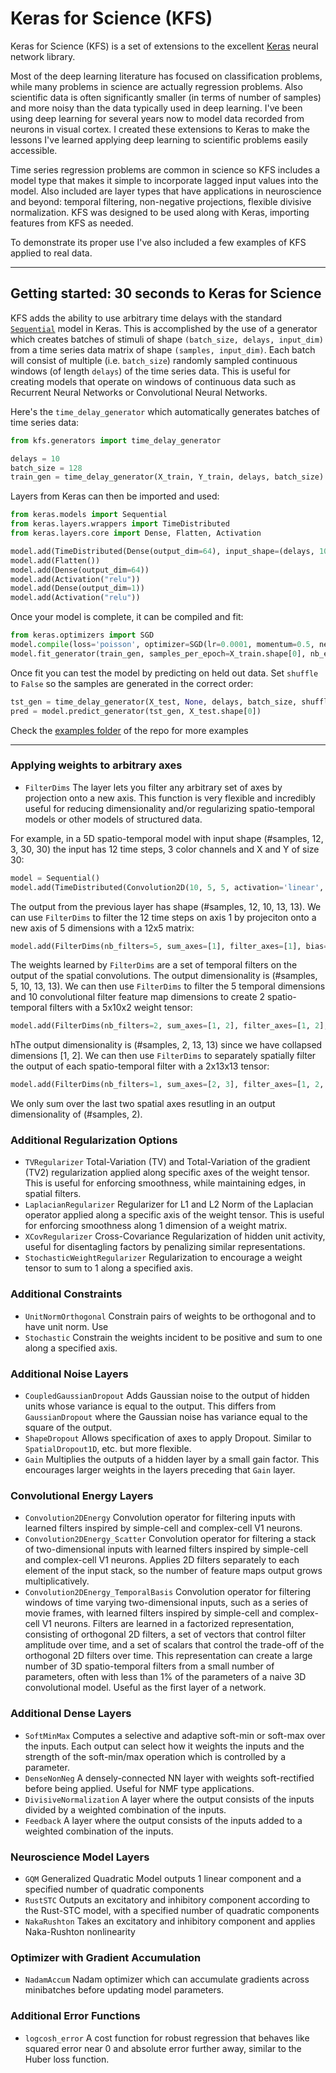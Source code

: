 # Keras for Science (KFS)

Keras for Science (KFS) is a set of extensions to the excellent [Keras](https://github.com/fchollet/keras) neural network library.

Most of the deep learning literature has focused on classification problems, while many problems in science are actually regression problems. Also scientific data is often significantly smaller (in terms of number of samples) and more noisy than the data typically used in deep learning. I've been using deep learning for several years now to model data recorded from neurons in visual cortex. I created these extensions to Keras to make the lessons I've learned applying deep learning to scientific problems easily accessible.

Time series regression problems are common in science so KFS includes a model type that makes it simple to incorporate lagged input values into the model. Also included are layer types that have applications in neuroscience and beyond: temporal filtering, non-negative projections, flexible divisive normalization. KFS was designed to be used along with Keras, importing features from KFS as needed.

To demonstrate its proper use I've also included a few examples of KFS applied to real data.

------------------



## Getting started: 30 seconds to Keras for Science

KFS adds the ability to use arbitrary time delays with the standard [`Sequential`](http://keras.io/models/#sequential) model in Keras. This is accomplished by the use of a generator which creates batches of stimuli of shape `(batch_size, delays, input_dim)` from a time series data matrix of shape `(samples, input_dim)`. Each batch will consist of multiple (i.e. `batch_size`) randomly sampled continuous windows (of length `delays`) of the time series data. This is useful for creating models that operate on windows of continuous data such as Recurrent Neural Networks or Convolutional Neural Networks.

Here's the `time_delay_generator` which automatically generates batches of time series data:

```python
from kfs.generators import time_delay_generator

delays = 10
batch_size = 128
train_gen = time_delay_generator(X_train, Y_train, delays, batch_size)
```

Layers from Keras can then be imported and used:
```python
from keras.models import Sequential
from keras.layers.wrappers import TimeDistributed
from keras.layers.core import Dense, Flatten, Activation

model.add(TimeDistributed(Dense(output_dim=64), input_shape=(delays, 100,)))
model.add(Flatten())
model.add(Dense(output_dim=64))
model.add(Activation("relu"))
model.add(Dense(output_dim=1))
model.add(Activation("relu"))
```

Once your model is complete, it can be compiled and fit:
```python
from keras.optimizers import SGD
model.compile(loss='poisson', optimizer=SGD(lr=0.0001, momentum=0.5, nesterov=True))
model.fit_generator(train_gen, samples_per_epoch=X_train.shape[0], nb_epoch=100
```

Once fit you can test the model by predicting on held out data. Set `shuffle` to `False` so the samples are generated in the correct order:
```python
tst_gen = time_delay_generator(X_test, None, delays, batch_size, shuffle=False)
pred = model.predict_generator(tst_gen, X_test.shape[0])
```
Check the [examples folder](https://github.com/the-moliver/kfs/tree/master/examples) of the repo for more examples


------------------

### Applying weights to arbitrary axes
* `FilterDims` The layer lets you filter any arbitrary set of axes by projection onto a new axis. This function is very flexible and incredibly useful for reducing dimensionality and/or regularizing spatio-temporal models or other models of structured data.

For example, in a 5D spatio-temporal model with input shape (#samples, 12, 3, 30, 30) the input has 12 time steps, 3 color channels and X and Y of size 30:
```python
model = Sequential()
model.add(TimeDistributed(Convolution2D(10, 5, 5, activation='linear', subsample=(2, 2)), input_shape=(12, 3, 30, 30)))
```
The output from the previous layer has shape (#samples, 12, 10, 13, 13). We can use `FilterDims` to filter the 12 time steps on axis 1 by projeciton onto a new axis of 5 dimensions with a 12x5 matrix:

```python
model.add(FilterDims(nb_filters=5, sum_axes=[1], filter_axes=[1], bias=False))
```        
The weights learned by `FilterDims` are a set of temporal filters on the output of the spatial convolutions. The output dimensionality is (#samples, 5, 10, 13, 13). We can then use `FilterDims` to filter the 5 temporal dimensions and 10 convolutional filter feature map dimensions to create 2 spatio-temporal filters with a 5x10x2 weight tensor:

```python
model.add(FilterDims(nb_filters=2, sum_axes=[1, 2], filter_axes=[1, 2], bias=False))
``` 
hThe output dimensionality is (#samples, 2, 13, 13) since we have collapsed dimensions [1, 2]. We can then use `FilterDims` to separately spatially filter the output of each spatio-temporal filter with a 2x13x13 tensor:

```python
model.add(FilterDims(nb_filters=1, sum_axes=[2, 3], filter_axes=[1, 2, 3], bias=False))
```
We only sum over the last two spatial axes resutling in an output dimensionality of (#samples, 2).

### Additional Regularization Options
* `TVRegularizer` Total-Variation (TV) and Total-Variation of the gradient (TV2) regularization applied along specific axes of the weight tensor. This is useful for enforcing smoothness, while maintaining edges, in spatial filters.
* `LaplacianRegularizer` Regularizer for L1 and L2 Norm of the Laplacian operator applied along a specific axis of the weight tensor. This is useful for enforcing smoothness along 1 dimension of a weight matrix.
* `XCovRegularizer` Cross-Covariance Regularization of hidden unit activity, useful for disentagling factors by penalizing similar representations.
* `StochasticWeightRegularizer` Regularization to encourage a weight tensor to sum to 1 along a specified axis.

### Additional Constraints
* `UnitNormOrthogonal` Constrain pairs of weights to be orthogonal and to have unit norm. Use
* `Stochastic` Constrain the weights incident to be positive and sum to one along a specified axis.

### Additional Noise Layers
* `CoupledGaussianDropout` Adds Gaussian noise to the output of hidden units whose variance is equal to the output. This differs from `GaussianDropout` where the Gaussian noise has variance equal to the square of the output.
* `ShapeDropout` Allows specification of axes to apply Dropout. Similar to `SpatialDropout1D`, etc. but more flexible.
* `Gain` Multiplies the outputs of a hidden layer by a small gain factor. This encourages larger weights in the layers preceding that `Gain` layer.

### Convolutional Energy Layers
* `Convolution2DEnergy` Convolution operator for filtering inputs with learned filters inspired by simple-cell and complex-cell V1 neurons.
* `Convolution2DEnergy_Scatter` Convolution operator for filtering a stack of two-dimensional inputs with learned filters inspired by simple-cell and complex-cell V1 neurons. Applies 2D filters separately to each element of the input stack, so the number of feature maps output grows multiplicatively.
* `Convolution2DEnergy_TemporalBasis` Convolution operator for filtering windows of time varying two-dimensional inputs, such as a series of movie frames, with learned filters inspired by simple-cell and complex-cell V1 neurons. Filters are learned in a factorized representation, consisting of orthogonal 2D filters, a set of vectors that control filter amplitude over time, and a set of scalars that control the trade-off of the orthogonal 2D filters over time. This representation can create a large number of 3D spatio-temporal filters from a small number of parameters, often with less than 1% of the parameters of a naive 3D convolutional model. Useful as the first layer of a network.

### Additional Dense Layers
* `SoftMinMax` Computes a selective and adaptive soft-min or soft-max over the inputs. Each output can select how it weights the inputs and the strength of the soft-min/max operation which is controlled by a parameter.
* `DenseNonNeg` A densely-connected NN layer with weights soft-rectified before being applied. Useful for NMF type applications. 
* `DivisiveNormalization` A layer where the output consists of the inputs divided by a weighted combination of the inputs.
* `Feedback` A layer where the output consists of the inputs added to a weighted combination of the inputs.

### Neuroscience Model Layers
* `GQM` Generalized Quadratic Model outputs 1 linear component and a specified number of quadratic components
* `RustSTC` Outputs an excitatory and inhibitory component according to the Rust-STC model, with a specified number of quadratic components
* `NakaRushton` Takes an excitatory and inhibitory component and applies Naka-Rushton nonlinearity

### Optimizer with Gradient Accumulation
* `NadamAccum` Nadam optimizer which can accumulate gradients across minibatches before updating model parameters.

### Additional Error Functions
* `logcosh_error` A cost function for robust regression that behaves like squared error near 0 and absolute error further away, similar to the Huber loss function.
